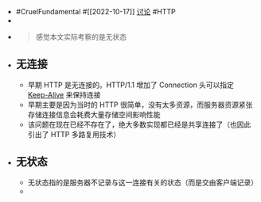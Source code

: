- #CruelFundamental #[[2022-10-17]] [讨论](https://github.com/CYZH1307/CruelFundamental/tree/main/homework/202210/17) #HTTP
-
- > 感觉本文实际考察的是无状态
- ## 无连接
	- 早期 HTTP 是无连接的。HTTP/1.1 增加了 Connection 头可以指定 [Keep-Alive](https://developer.mozilla.org/en-US/docs/Web/HTTP/Headers/Keep-Alive) 来保持连接
	- 早期主要是因为当时的 HTTP 很简单，没有太多资源，而服务器资源紧张存储连接信息会耗费大量存储空间影响性能
	- 该问题在现在已经不存在了，绝大多数实现都已经是共享连接了（也因此引出了 HTTP 多路复用技术）
- ## 无状态
	- 无状态指的是服务器不记录与这一连接有关的状态（而是交由客户端记录）
	-